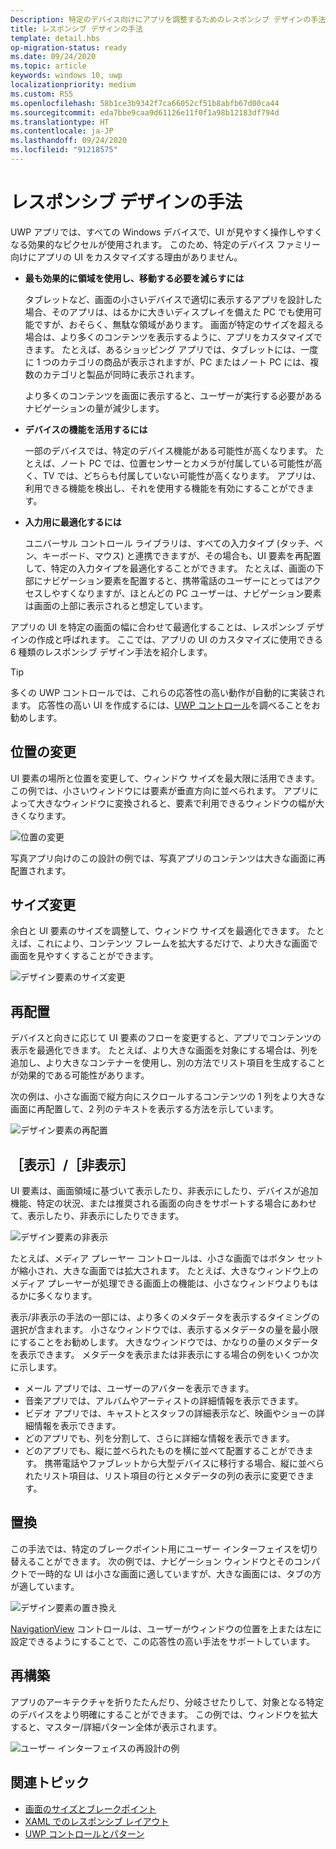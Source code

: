 ```yaml
---
Description: 特定のデバイス向けにアプリを調整するためのレスポンシブ デザインの手法について説明します
title: レスポンシブ デザインの手法
template: detail.hbs
op-migration-status: ready
ms.date: 09/24/2020
ms.topic: article
keywords: windows 10, uwp
localizationpriority: medium
ms.custom: RS5
ms.openlocfilehash: 58b1ce3b9342f7ca66052cf51b8abfb67d00ca44
ms.sourcegitcommit: eda7bbe9caa9d61126e11f0f1a98b12183df794d
ms.translationtype: HT
ms.contentlocale: ja-JP
ms.lasthandoff: 09/24/2020
ms.locfileid: "91218575"
---
```

# <a name="responsive-design-techniques"></a>レスポンシブ デザインの手法

UWP アプリでは、すべての Windows デバイスで、UI が見やすく操作しやすくなる効果的なピクセルが使用されます。 このため、特定のデバイス ファミリー向けにアプリの UI をカスタマイズする理由がありません。

- **最も効果的に領域を使用し、移動する必要を減らすには**

    タブレットなど、画面の小さいデバイスで適切に表示するアプリを設計した場合、そのアプリは、はるかに大きいディスプレイを備えた PC でも使用可能ですが、おそらく、無駄な領域があります。 画面が特定のサイズを超える場合は、より多くのコンテンツを表示するように、アプリをカスタマイズできます。 たとえば、あるショッピング アプリでは、タブレットには、一度に 1 つのカテゴリの商品が表示されますが、PC またはノート PC には、複数のカテゴリと製品が同時に表示されます。

    より多くのコンテンツを画面に表示すると、ユーザーが実行する必要があるナビゲーションの量が減少します。

- **デバイスの機能を活用するには**

    一部のデバイスでは、特定のデバイス機能がある可能性が高くなります。 たとえば、ノート PC では、位置センサーとカメラが付属している可能性が高く、TV では、どちらも付属していない可能性が高くなります。 アプリは、利用できる機能を検出し、それを使用する機能を有効にすることができます。

- **入力用に最適化するには**

    ユニバーサル コントロール ライブラリは、すべての入力タイプ (タッチ、ペン、キーボード、マウス) と連携できますが、その場合も、UI 要素を再配置して、特定の入力タイプを最適化することができます。 たとえば、画面の下部にナビゲーション要素を配置すると、携帯電話のユーザーにとってはアクセスしやすくなりますが、ほとんどの PC ユーザーは、ナビゲーション要素は画面の上部に表示されると想定しています。

アプリの UI を特定の画面の幅に合わせて最適化することは、レスポンシブ デザインの作成と呼ばれます。 ここでは、アプリの UI のカスタマイズに使用できる 6 種類のレスポンシブ デザイン手法を紹介します。

>[!TIP]
> 多くの UWP コントロールでは、これらの応答性の高い動作が自動的に実装されます。 応答性の高い UI を作成するには、[UWP コントロール](../controls-and-patterns/index.md)を調べることをお勧めします。

## <a name="reposition"></a>位置の変更

UI 要素の場所と位置を変更して、ウィンドウ サイズを最大限に活用できます。 この例では、小さいウィンドウには要素が垂直方向に並べられます。 アプリによって大きなウィンドウに変換されると、要素で利用できるウィンドウの幅が大きくなります。

![位置の変更](images/rsp-design/rspd-reposition2.gif)

写真アプリ向けのこの設計の例では、写真アプリのコンテンツは大きな画面に再配置されます。

## <a name="resize"></a>サイズ変更

余白と UI 要素のサイズを調整して、ウィンドウ サイズを最適化できます。 たとえば、これにより、コンテンツ フレームを拡大するだけで、より大きな画面で画面を見やすくすることができます。

![デザイン要素のサイズ変更](images/rsp-design/rspd-resize2.gif)

## <a name="reflow"></a>再配置

デバイスと向きに応じて UI 要素のフローを変更すると、アプリでコンテンツの表示を最適化できます。 たとえば、より大きな画面を対象にする場合は、列を追加し、より大きなコンテナーを使用し、別の方法でリスト項目を生成することが効果的である可能性があります。

次の例は、小さな画面で縦方向にスクロールするコンテンツの 1 列をより大きな画面に再配置して、2 列のテキストを表示する方法を示しています。

![デザイン要素の再配置](images/rsp-design/rspd_reflow.gif)

## <a name="showhide"></a>［表示］/［非表示］

UI 要素は、画面領域に基づいて表示したり、非表示にしたり、デバイスが追加機能、特定の状況、または推奨される画面の向きをサポートする場合にあわせて、表示したり、非表示にしたりできます。

![デザイン要素の非表示](images/rsp-design/rspd-revealhide.gif)

たとえば、メディア プレーヤー コントロールは、小さな画面ではボタン セットが縮小され、大きな画面では拡大されます。 たとえば、大きなウィンドウ上のメディア プレーヤーが処理できる画面上の機能は、小さなウィンドウよりもはるかに多くなります。

表示/非表示の手法の一部には、より多くのメタデータを表示するタイミングの選択が含まれます。 小さなウィンドウでは、表示するメタデータの量を最小限にすることをお勧めします。 大きなウィンドウでは、かなりの量のメタデータを表示できます。 メタデータを表示または非表示にする場合の例をいくつか次に示します。

- メール アプリでは、ユーザーのアバターを表示できます。
- 音楽アプリでは、アルバムやアーティストの詳細情報を表示できます。
- ビデオ アプリでは、キャストとスタッフの詳細表示など、映画やショーの詳細情報を表示できます。
- どのアプリでも、列を分割して、さらに詳細な情報を表示できます。
- どのアプリでも、縦に並べられたものを横に並べて配置することができます。 携帯電話やファブレットから大型デバイスに移行する場合、縦に並べられたリスト項目は、リスト項目の行とメタデータの列の表示に変更できます。

## <a name="replace"></a>置換

この手法では、特定のブレークポイント用にユーザー インターフェイスを切り替えることができます。 次の例では、ナビゲーション ウィンドウとそのコンパクトで一時的な UI は小さな画面に適していますが、大きな画面には、タブの方が適しています。

![デザイン要素の置き換え](images/rsp-design/rspd-replace.gif)

[NavigationView](../controls-and-patterns/navigationview.md) コントロールは、ユーザーがウィンドウの位置を上または左に設定できるようにすることで、この応答性の高い手法をサポートしています。

## <a name="re-architect"></a>再構築

アプリのアーキテクチャを折りたたんだり、分岐させたりして、対象となる特定のデバイスをより明確にすることができます。 この例では、ウィンドウを拡大すると、マスター/詳細パターン全体が表示されます。

![ユーザー インターフェイスの再設計の例](images/rsp-design/rspd-rearchitect.gif)

## <a name="related-topics"></a>関連トピック

- [画面のサイズとブレークポイント](screen-sizes-and-breakpoints-for-responsive-design.md)
- [XAML でのレスポンシブ レイアウト](layouts-with-xaml.md)
- [UWP コントロールとパターン](../controls-and-patterns/index.md)
